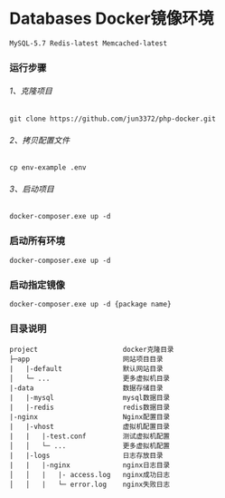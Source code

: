 # Databases Docker镜像环境
    MySQL-5.7 Redis-latest Memcached-latest

### 运行步骤
###### 1、克隆项目
    git clone https://github.com/jun3372/php-docker.git

###### 2、拷贝配置文件
    cp env-example .env

###### 3、启动项目
    docker-composer.exe up -d

### 启动所有环境
    docker-composer.exe up -d

### 启动指定镜像
    docker-composer.exe up -d {package name}

### 目录说明
    project                     docker克隆目录
    ├─app                       网站项目目录
    |   |-default               默认网站目录
    │   └─ ...                  更多虚拟机目录
    |-data                      数据存储目录
    |   |-mysql                 mysql数据目录
    |   |-redis                 redis数据目录
    |-nginx                     Nginx配置目录
    |   |-vhost                 虚拟机配置目录
    |   |   |-test.conf         测试虚拟机配置
    │   │   └─ ...              更多虚拟机配置
    |   |-logs                  日志存放目录
    |   |   |-nginx             nginx日志目录
    │   │   |   |- access.log   nginx成功日志
    │   │   |   └─ error.log    nginx失败日志
